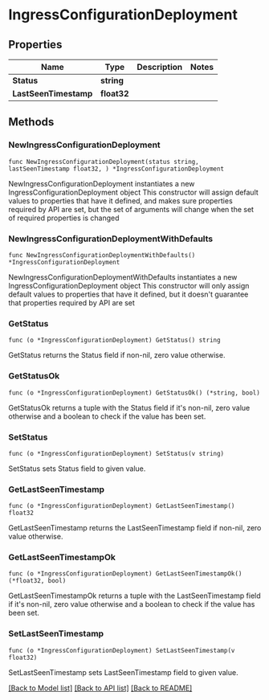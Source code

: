 # IngressConfigurationDeployment

## Properties

Name | Type | Description | Notes
------------ | ------------- | ------------- | -------------
**Status** | **string** |  | 
**LastSeenTimestamp** | **float32** |  | 

## Methods

### NewIngressConfigurationDeployment

`func NewIngressConfigurationDeployment(status string, lastSeenTimestamp float32, ) *IngressConfigurationDeployment`

NewIngressConfigurationDeployment instantiates a new IngressConfigurationDeployment object
This constructor will assign default values to properties that have it defined,
and makes sure properties required by API are set, but the set of arguments
will change when the set of required properties is changed

### NewIngressConfigurationDeploymentWithDefaults

`func NewIngressConfigurationDeploymentWithDefaults() *IngressConfigurationDeployment`

NewIngressConfigurationDeploymentWithDefaults instantiates a new IngressConfigurationDeployment object
This constructor will only assign default values to properties that have it defined,
but it doesn't guarantee that properties required by API are set

### GetStatus

`func (o *IngressConfigurationDeployment) GetStatus() string`

GetStatus returns the Status field if non-nil, zero value otherwise.

### GetStatusOk

`func (o *IngressConfigurationDeployment) GetStatusOk() (*string, bool)`

GetStatusOk returns a tuple with the Status field if it's non-nil, zero value otherwise
and a boolean to check if the value has been set.

### SetStatus

`func (o *IngressConfigurationDeployment) SetStatus(v string)`

SetStatus sets Status field to given value.


### GetLastSeenTimestamp

`func (o *IngressConfigurationDeployment) GetLastSeenTimestamp() float32`

GetLastSeenTimestamp returns the LastSeenTimestamp field if non-nil, zero value otherwise.

### GetLastSeenTimestampOk

`func (o *IngressConfigurationDeployment) GetLastSeenTimestampOk() (*float32, bool)`

GetLastSeenTimestampOk returns a tuple with the LastSeenTimestamp field if it's non-nil, zero value otherwise
and a boolean to check if the value has been set.

### SetLastSeenTimestamp

`func (o *IngressConfigurationDeployment) SetLastSeenTimestamp(v float32)`

SetLastSeenTimestamp sets LastSeenTimestamp field to given value.



[[Back to Model list]](../README.md#documentation-for-models) [[Back to API list]](../README.md#documentation-for-api-endpoints) [[Back to README]](../README.md)


